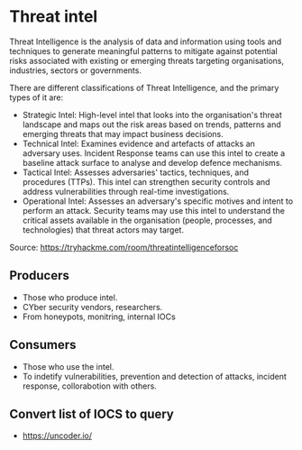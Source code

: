 # Threat intel
<!--StartFragment-->

Threat Intelligence is the analysis of data and information using tools and techniques to generate meaningful patterns to mitigate against potential risks associated with existing or emerging threats targeting organisations, industries, sectors or governments.

There are different classifications of Threat Intelligence, and the primary types of it are:

*   Strategic Intel: High-level intel that looks into the organisation's threat landscape and maps out the risk areas based on trends, patterns and emerging threats that may impact business decisions.
*   Technical Intel: Examines evidence and artefacts of attacks an adversary uses. Incident Response teams can use this intel to create a baseline attack surface to analyse and develop defence mechanisms.
*   Tactical Intel: Assesses adversaries' tactics, techniques, and procedures (TTPs). This intel can strengthen security controls and address vulnerabilities through real-time investigations.
*   Operational Intel: Assesses an adversary's specific motives and intent to perform an attack. Security teams may use this intel to understand the critical assets available in the organisation (people, processes, and technologies) that threat actors may target.

<!--EndFragment-->
Source: https://tryhackme.com/room/threatintelligenceforsoc

## Producers
- Those who produce intel.
- CYber security vendors, researchers.
- From honeypots, monitring, internal IOCs

## Consumers
- Those who use the intel.
- To indetify vulnerabilities, prevention and detection of attacks, incident response, collorabotion with others.

## Convert list of IOCS to query
- https://uncoder.io/

